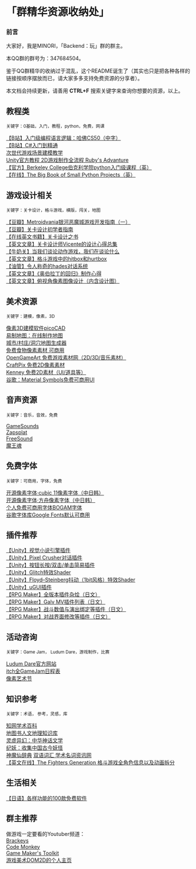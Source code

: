 # 「群精华资源收纳处」

### 前言

大家好，我是MINORI，「Backend：玩」群的群主。
  
本QQ群的群号为：347684504。
  
鉴于QQ群精华的收纳过于混乱，这个README诞生了（其实也只是把各种各样的链接按顺序摆放而已，请大家多多支持免费资源的分享者）。  
  
本文档会持续更新，请善用 **CTRL+F** 搜索关键字来查询你想要的资源，以上。  

## 教程类
<sub>关键字：0基础，入门，教程，python，免费，网课 </sub>  
  
[【B站】入门级编程语言逻辑：哈佛CS50（中字）](https://www.bilibili.com/video/BV1Rb411378V?spm_id_from=333.337.search-card.all.click&vd_source=c9a0433a81dc461ef29c7d080bbc03eb)  
[【B站】C#入门到精通](https://www.bilibili.com/video/BV1FJ411W7e5?spm_id_from=333.999.0.0)  
[次世代游戏场景建模教学](https://www.aboutcg.org/courseDetails/1357/introduce)  
[Unity官方教程 2D游戏制作全流程 Ruby's Advanture](https://learn.unity.com/project/ruby-s-adventure-2d-chu-xue-zhe)  
[【官方】Berkeley College伯克利学院python入门级课程（英）](https://inst.eecs.berkeley.edu/~cs61a/fa20/)  
[【在线】The Big Book of Small Python Projects（英）](https://inventwithpython.com/bigbookpython/)  

## 游戏设计相关  
<sub>关键字：关卡设计，格斗游戏，横版，闯关，地图</sub> 
  
[【豆瓣】Metroidvania银河恶魔城游戏开发指南（一）](https://www.douban.com/group/topic/258108665/?_i=509193694987b49)  
[【豆瓣】关卡设计初学者指南](https://www.douban.com/group/topic/258342217/?_i=509193124987b49)  
[【在线英文书籍】关卡设计之书](https://book.leveldesignbook.com/)  
[【英文文章】关卡设计师Vicente的设计心得总集](https://trello.com/b/AM3ZOmAd/level-design-compendium)  
[【牛奶关】当我们谈论动作游戏，我们在谈论什么](https://cowlevel.net/article/2007375)  
[【英文文章】格斗游戏中的hitbox和hurtbox](https://strangewire.blogspot.com/2018/05/hitboxes-and-hurtboxes-in-unity.html?m=1)  
[【油管】令人称奇的hades对话系统](https://www.youtube.com/watch?v=bwdYL0KFA_U&t=645s)  
[【英文文章】《奥伯拉丁的回归》制作心得](https://forums.tigsource.com/index.php?action=profile%3Bu%3D3073%3Bsa%3DshowPosts)  
[【英文文章】俯视角像素图像设计（内含设计图）](https://www.slynyrd.com/blog/2021/11/30/pixelblog-35-top-down-interiors)  

## 美术资源
<sub>关键字：建模，像素，3D</sub> 
  
[像素3D建模软件picoCAD](https://johanpeitz.itch.io/picocad?continueFlag=152f96fdb93b73f9819d72d835aada9b)  
[易制地图：在线制作地图](https://www.makeamap.cn/)  
[城市/村庄/洞穴地图生成器](https://watabou.itch.io/)  
[免费食物像素素材 可商用](https://ghostpixxells.itch.io/?continueFlag=1c5bad9124fc452fbc1cacc16257da32)  
[OpenGameArt 免费游戏素材网（2D/3D/音乐素材）](https://opengameart.org/)  
[CraftPix 免费2D像素素材](https://craftpix.net/freebies/)  
[Kenney 免费2D素材（UI/道具等）](https://www.kenney.nl/assets)  
[谷歌：Material Symbols免费可商用UI](https://fonts.google.com/icons)  

## 音声资源
<sub>关键字：音乐，音效，免费</sub> 
  
[GameSounds](https://gamesounds.xyz/?dir=99Sounds)  
[Zapsplat](https://www.zapsplat.com/)  
[FreeSound](https://freesound.org/)  
[魔王魂](https://maou.audio/)

## 免费字体
<sub>关键字：可商用，字体，免费</sub> 

[开源像素字体·cubic 11像素字体（中日韩）](https://github.com/ACh-K/Cubic-11)  
[开源像素字体·方舟像素字体（中日韩）](https://takwolf.itch.io/ark-pixel-font)  
[个人免费可商用字体BOGAM字体](https://www.behance.net/gallery/115313329/BOGAM-FREE-BOLD-SANS-SERIF-FONT)  
[谷歌字体库Google Fonts默认可商用](https://fonts.google.com/?preview.text=Seduction%20%20SEDUCTION&preview.text_type=custom)  

## 插件推荐
[【Unity】视觉小说引擎插件](https://assetstore.unity.com/packages/tools/game-toolkits/visual-novel-engine-2d-cutscene-engine-54342)  
[【Unity】Pixel Crusher对话插件](https://assetstore.unity.com/packages/tools/ai/dialogue-system-for-unity-11672)  
[【Unity】按钮长按/双击/单击简易插件](https://github.com/herbou/Unity_ButtonEvents)  
[【Unity】Glitch特效Shader](https://assetstore.unity.com/packages/vfx/shaders/fullscreen-camera-effects/camera-glitch-effect-shader-105220)  
[【Unity】Floyd–Steinberg抖动（1bit风格）特效Shader](https://github.com/kgjenkins/dither-dream)  
[【Unity】uGUI插件](https://github.com/jesenzhang/unity-ui-extensions)  
[【RPG Maker】全版本插件杂烩（日文）](https://docs.google.com/spreadsheets/u/1/d/1BnTyJr3Z1WoW4FMKtvKaICl4SQ5ehL5RxTDSV81oVQc/htmlview#)  
[【RPG Maker】Galv MV插件列表（日文）](https://fungamemake.com/mv-plugins-trans-japanese/galv-japanese)  
[【RPG Maker】战斗数值与演出绑定等插件（日文）](https://nine-yusha.com/plugin-sbpicture/)  
[【RPG Maker】对战界面修改等插件（日文）](https://newrpg.seesaa.net/)

## 活动咨询
<sub>关键字：Game Jam， Ludum Dare，游戏制作，比赛</sub>  
   
[Ludum Dare官方网站](https://ldjam.com/)  
[itch全GameJam日程表](https://itch.io/jams)  
[像素艺术节](https://pixelartpark.com/)  


## 知识参考
<sub>关键字：术语， 参考，灵感，库</sub>  
  
[知网学术百科](https://shuyu.cnki.net/#/)  
[地图书人文地理知识库](https://www.ageeye.cn/)  
[灵虚异幻：中华神话文学](https://www.lingxyh.com/)  
[纪妖：收集中国古今妖怪](https://www.cbaigui.com/)  
[神魔仙辞典](https://shimma.info/)
[双语词汇 学术名词资讯网](https://terms.naer.edu.tw/download/)  
[【英文在线】The Fighters Generation 格斗游戏全角色信息以及动画拆分](https://www.fightersgeneration.com/characters.html)

## 生活相关  
[【日语】各样功能的100款免费软件](https://freesoft-100.com/)  

## 群主推荐
做游戏一定要看的Youtuber频道：  
[Brackeys](https://www.youtube.com/c/Brackeys)  
[Code Monkey](https://www.youtube.com/c/CodeMonkeyUnity)  
[Game Maker's Toolkit](https://www.youtube.com/c/MarkBrownGMT)  
[游戏美术DOM2D的个人主页](http://dom2d.com/)  
